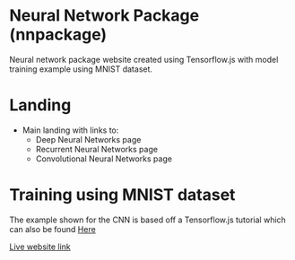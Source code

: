 # Neural Network Package (nnpackage)
Neural network package website created using Tensorflow.js with model training example using MNIST dataset.

# Landing
- Main landing with links to:
    * Deep Neural Networks page
    * Recurrent Neural Networks page
    * Convolutional Neural Networks page

# Training using MNIST dataset
The example shown for the CNN is based off a Tensorflow.js tutorial which can also be found [Here](https://www.tensorflow.org/js/tutorials/training/handwritten_digit_cnn)


[Live website link](https://asaasbaig.github.io/nnpackage/)
